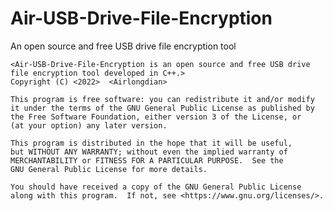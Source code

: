 # Air-USB-Drive-File-Encryption

An open source and free USB drive file encryption tool


    <Air-USB-Drive-File-Encryption is an open source and free USB drive file encryption tool developed in C++.>
    Copyright (C) <2022>  <Airlongdian>

    This program is free software: you can redistribute it and/or modify
    it under the terms of the GNU General Public License as published by
    the Free Software Foundation, either version 3 of the License, or
    (at your option) any later version.

    This program is distributed in the hope that it will be useful,
    but WITHOUT ANY WARRANTY; without even the implied warranty of
    MERCHANTABILITY or FITNESS FOR A PARTICULAR PURPOSE.  See the
    GNU General Public License for more details.

    You should have received a copy of the GNU General Public License
    along with this program.  If not, see <https://www.gnu.org/licenses/>.